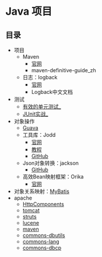 #   Java 项目


##  目录
-   项目
    -   Maven
        -   [官网](http://maven.apache.org/)
        -   maven-definitive-guide_zh
    -   日志：logback
        -   [官网](https://github.com/qos-ch)
        -   Logback中文文档
-   测试
    -   [有效的单元测试_](junitA0814/README.md)
    -   [JUnit实战_](junitB0814/README.md)
-   对象操作
    -   [Guava](https://github.com/google/guava)
    -   工具库：Jodd
        -   [官网](https://jodd.org/)
        -   [教程](http://joddframework.org/)
        -   [GitHub](https://github.com/oblac)
    -   Json对象转换：jackson
        -   [GitHub](https://github.com/FasterXML/jackson)
    -   高效Bean映射框架：Orika
        -   [官网](http://orika-mapper.github.io/orika-docs/)
-   对象关系映射：[MyBatis](mybatis/README.md)
-   apache
    -   [HttpComponents](http://hc.apache.org/index.html)
    -   [tomcat](http://tomcat.apache.org/)
    -   [struts](http://struts.apache.org/)
    -   [lucene](http://lucene.apache.org/)
    -   [maven](http://maven.apache.org/)
    -   [commons-dbutils](http://commons.apache.org/proper/commons-dbutils/)
    -   [commons-lang](http://commons.apache.org/proper/commons-lang/)
    -   [commons-dbcp](http://commons.apache.org/proper/commons-dbcp/)